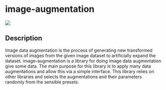 # image-augmentation

[![](https://img.shields.io/badge/project-link-green)](https://github.com/kurttepelikerim/Augmentum)

## Description

Image data augmentation is the process of generating new transformed versions of images from the given image dataset to artificially expand the dataset. image-augmentation is a library for doing image data augmentation give some data. The main purpose for this library is to apply many data augmentations and allow this via a simple interface. This library relies on other libraries and selects the augmentations and their parameters randomly from the sensible presets.

